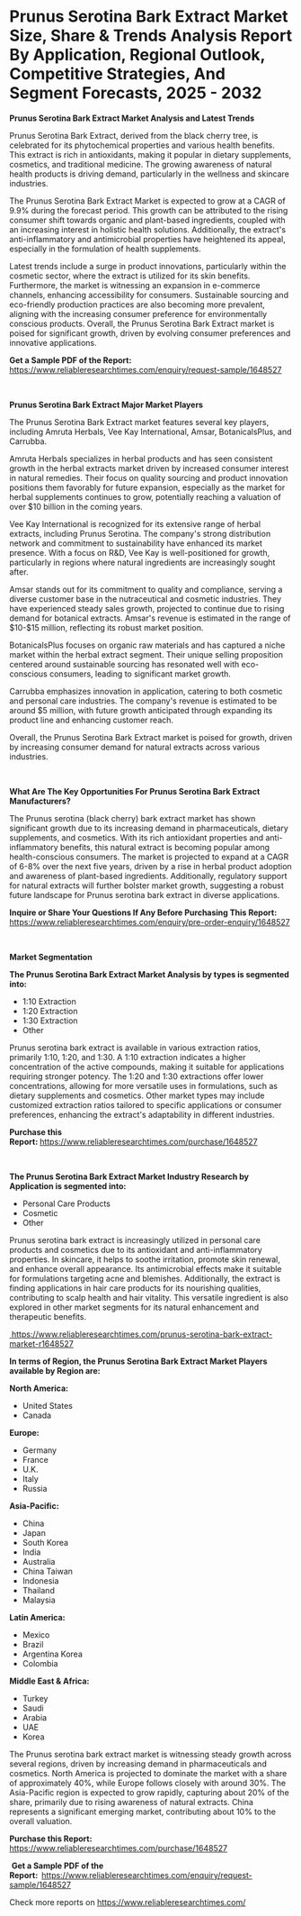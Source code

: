 <p><h1>Prunus Serotina Bark Extract Market Size, Share & Trends Analysis Report By Application, Regional Outlook, Competitive Strategies, And Segment Forecasts, 2025 - 2032</h1></p><p><strong>Prunus Serotina Bark Extract Market Analysis and Latest Trends</strong></p>
<p><p>Prunus Serotina Bark Extract, derived from the black cherry tree, is celebrated for its phytochemical properties and various health benefits. This extract is rich in antioxidants, making it popular in dietary supplements, cosmetics, and traditional medicine. The growing awareness of natural health products is driving demand, particularly in the wellness and skincare industries.</p><p>The Prunus Serotina Bark Extract Market is expected to grow at a CAGR of 9.9% during the forecast period. This growth can be attributed to the rising consumer shift towards organic and plant-based ingredients, coupled with an increasing interest in holistic health solutions. Additionally, the extract's anti-inflammatory and antimicrobial properties have heightened its appeal, especially in the formulation of health supplements.</p><p>Latest trends include a surge in product innovations, particularly within the cosmetic sector, where the extract is utilized for its skin benefits. Furthermore, the market is witnessing an expansion in e-commerce channels, enhancing accessibility for consumers. Sustainable sourcing and eco-friendly production practices are also becoming more prevalent, aligning with the increasing consumer preference for environmentally conscious products. Overall, the Prunus Serotina Bark Extract market is poised for significant growth, driven by evolving consumer preferences and innovative applications.</p></p>
<p><strong>Get a Sample PDF of the Report:&nbsp;</strong> <a href="https://www.reliableresearchtimes.com/enquiry/request-sample/1648527?utm_campaign=3059&utm_medium=2&utm_source=Github&utm_content=ia&utm_term=25032025&utm_id=prunus-serotina-bark-extract">https://www.reliableresearchtimes.com/enquiry/request-sample/1648527</a></p>
<p>&nbsp;</p>
<p><strong>Prunus Serotina Bark Extract Major Market Players</strong></p>
<p><p>The Prunus Serotina Bark Extract market features several key players, including Amruta Herbals, Vee Kay International, Amsar, BotanicalsPlus, and Carrubba. </p><p>Amruta Herbals specializes in herbal products and has seen consistent growth in the herbal extracts market driven by increased consumer interest in natural remedies. Their focus on quality sourcing and product innovation positions them favorably for future expansion, especially as the market for herbal supplements continues to grow, potentially reaching a valuation of over $10 billion in the coming years.</p><p>Vee Kay International is recognized for its extensive range of herbal extracts, including Prunus Serotina. The company's strong distribution network and commitment to sustainability have enhanced its market presence. With a focus on R&D, Vee Kay is well-positioned for growth, particularly in regions where natural ingredients are increasingly sought after.</p><p>Amsar stands out for its commitment to quality and compliance, serving a diverse customer base in the nutraceutical and cosmetic industries. They have experienced steady sales growth, projected to continue due to rising demand for botanical extracts. Amsar's revenue is estimated in the range of $10-$15 million, reflecting its robust market position.</p><p>BotanicalsPlus focuses on organic raw materials and has captured a niche market within the herbal extract segment. Their unique selling proposition centered around sustainable sourcing has resonated well with eco-conscious consumers, leading to significant market growth.</p><p>Carrubba emphasizes innovation in application, catering to both cosmetic and personal care industries. The company's revenue is estimated to be around $5 million, with future growth anticipated through expanding its product line and enhancing customer reach.</p><p>Overall, the Prunus Serotina Bark Extract market is poised for growth, driven by increasing consumer demand for natural extracts across various industries.</p></p>
<p>&nbsp;</p>
<p><strong>What Are The Key Opportunities For Prunus Serotina Bark Extract Manufacturers?</strong></p>
<p><p>The Prunus serotina (black cherry) bark extract market has shown significant growth due to its increasing demand in pharmaceuticals, dietary supplements, and cosmetics. With its rich antioxidant properties and anti-inflammatory benefits, this natural extract is becoming popular among health-conscious consumers. The market is projected to expand at a CAGR of 6-8% over the next five years, driven by a rise in herbal product adoption and awareness of plant-based ingredients. Additionally, regulatory support for natural extracts will further bolster market growth, suggesting a robust future landscape for Prunus serotina bark extract in diverse applications.</p></p>
<p><strong>Inquire or Share Your Questions If Any Before Purchasing This Report:</strong> <a href="https://www.reliableresearchtimes.com/enquiry/pre-order-enquiry/1648527?utm_campaign=3059&utm_medium=2&utm_source=Github&utm_content=ia&utm_term=25032025&utm_id=prunus-serotina-bark-extract">https://www.reliableresearchtimes.com/enquiry/pre-order-enquiry/1648527</a></p>
<p>&nbsp;</p>
<p><strong>Market Segmentation</strong></p>
<p><strong>The Prunus Serotina Bark Extract Market Analysis by types is segmented into:</strong></p>
<p><ul><li>1:10 Extraction</li><li>1:20 Extraction</li><li>1:30 Extraction</li><li>Other</li></ul></p>
<p><p>Prunus serotina bark extract is available in various extraction ratios, primarily 1:10, 1:20, and 1:30. A 1:10 extraction indicates a higher concentration of the active compounds, making it suitable for applications requiring stronger potency. The 1:20 and 1:30 extractions offer lower concentrations, allowing for more versatile uses in formulations, such as dietary supplements and cosmetics. Other market types may include customized extraction ratios tailored to specific applications or consumer preferences, enhancing the extract's adaptability in different industries.</p></p>
<p><strong>Purchase this Report:&nbsp;</strong><a href="https://www.reliableresearchtimes.com/purchase/1648527?utm_campaign=3059&utm_medium=2&utm_source=Github&utm_content=ia&utm_term=25032025&utm_id=prunus-serotina-bark-extract">https://www.reliableresearchtimes.com/purchase/1648527</a></p>
<p>&nbsp;</p>
<p><strong>The Prunus Serotina Bark Extract Market Industry Research by Application is segmented into:</strong></p>
<p><ul><li>Personal Care Products</li><li>Cosmetic</li><li>Other</li></ul></p>
<p><p>Prunus serotina bark extract is increasingly utilized in personal care products and cosmetics due to its antioxidant and anti-inflammatory properties. In skincare, it helps to soothe irritation, promote skin renewal, and enhance overall appearance. Its antimicrobial effects make it suitable for formulations targeting acne and blemishes. Additionally, the extract is finding applications in hair care products for its nourishing qualities, contributing to scalp health and hair vitality. This versatile ingredient is also explored in other market segments for its natural enhancement and therapeutic benefits.</p></p>
<p><a href="https://www.reliableresearchtimes.com/prunus-serotina-bark-extract-market-r1648527?utm_campaign=3059&utm_medium=2&utm_source=Github&utm_content=ia&utm_term=25032025&utm_id=prunus-serotina-bark-extract">&nbsp;https://www.reliableresearchtimes.com/prunus-serotina-bark-extract-market-r1648527</a></p>
<p><strong>In terms of Region, the Prunus Serotina Bark Extract Market Players available by Region are:</strong></p>
<p>
    <p> <strong> North America: </strong>
        <ul>
            <li>United States</li>
            <li>Canada</li>
        </ul>
        </p> 
    <p> <strong> Europe: </strong>
        <ul>
            <li>Germany</li>
            <li>France</li>
            <li>U.K.</li>
            <li>Italy</li>
            <li>Russia</li>
        </ul>
        </p> 
    <p> <strong> Asia-Pacific: </strong>
        <ul>
            <li>China</li>
            <li>Japan</li>
            <li>South Korea</li>
            <li>India</li>
            <li>Australia</li>
            <li>China Taiwan</li>
            <li>Indonesia</li>
            <li>Thailand</li>
            <li>Malaysia</li>
        </ul>
        </p> 
    <p> <strong> Latin America: </strong>
        <ul>
            <li>Mexico</li>
            <li>Brazil</li>
            <li>Argentina Korea</li>
            <li>Colombia</li>
        </ul>
        </p> 
    <p> <strong> Middle East & Africa: </strong>
        <ul>
            <li>Turkey</li>
            <li>Saudi</li>
            <li>Arabia</li>
            <li>UAE</li>
            <li>Korea</li>
        </ul>
    </p>
    </p>
<p><p>The Prunus serotina bark extract market is witnessing steady growth across several regions, driven by increasing demand in pharmaceuticals and cosmetics. North America is projected to dominate the market with a share of approximately 40%, while Europe follows closely with around 30%. The Asia-Pacific region is expected to grow rapidly, capturing about 20% of the share, primarily due to rising awareness of natural extracts. China represents a significant emerging market, contributing about 10% to the overall valuation.</p></p>
<p><strong>Purchase this Report: </strong><a href="https://www.reliableresearchtimes.com/purchase/1648527?utm_campaign=3059&utm_medium=2&utm_source=Github&utm_content=ia&utm_term=25032025&utm_id=prunus-serotina-bark-extract">https://www.reliableresearchtimes.com/purchase/1648527</a></p>
<p>&nbsp;<strong>Get a Sample PDF of the Report:&nbsp;&nbsp;</strong><a href="https://www.reliableresearchtimes.com/enquiry/request-sample/1648527?utm_campaign=3059&utm_medium=2&utm_source=Github&utm_content=ia&utm_term=25032025&utm_id=prunus-serotina-bark-extract">https://www.reliableresearchtimes.com/enquiry/request-sample/1648527</a></p>
<p><strong></strong></p>
<p>Check more reports on <a href="https://www.reliableresearchtimes.com/?utm_campaign=3059&utm_medium=2&utm_source=Github&utm_content=ia&utm_term=25032025&utm_id=prunus-serotina-bark-extract">https://www.reliableresearchtimes.com/</a></p>